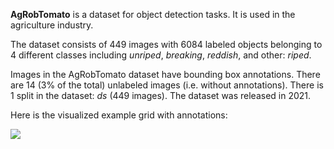 **AgRobTomato** is a dataset for object detection tasks. It is used in the agriculture industry. 

The dataset consists of 449 images with 6084 labeled objects belonging to 4 different classes including *unriped*, *breaking*, *reddish*, and other: *riped*.

Images in the AgRobTomato dataset have bounding box annotations. There are 14 (3% of the total) unlabeled images (i.e. without annotations). There is 1 split in the dataset: *ds* (449 images). The dataset was released in 2021.

Here is the visualized example grid with annotations:

<img src="https://github.com/dataset-ninja/ag-rob-tomato/raw/main/visualizations/horizontal_grid.png">
